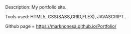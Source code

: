 Description: My portfolio site.

Tools used: HTML5, CSS(SASS,GRID,FLEX), JAVASCRIPT..

Github page = https://marknonesa.github.io/Portfolio/
